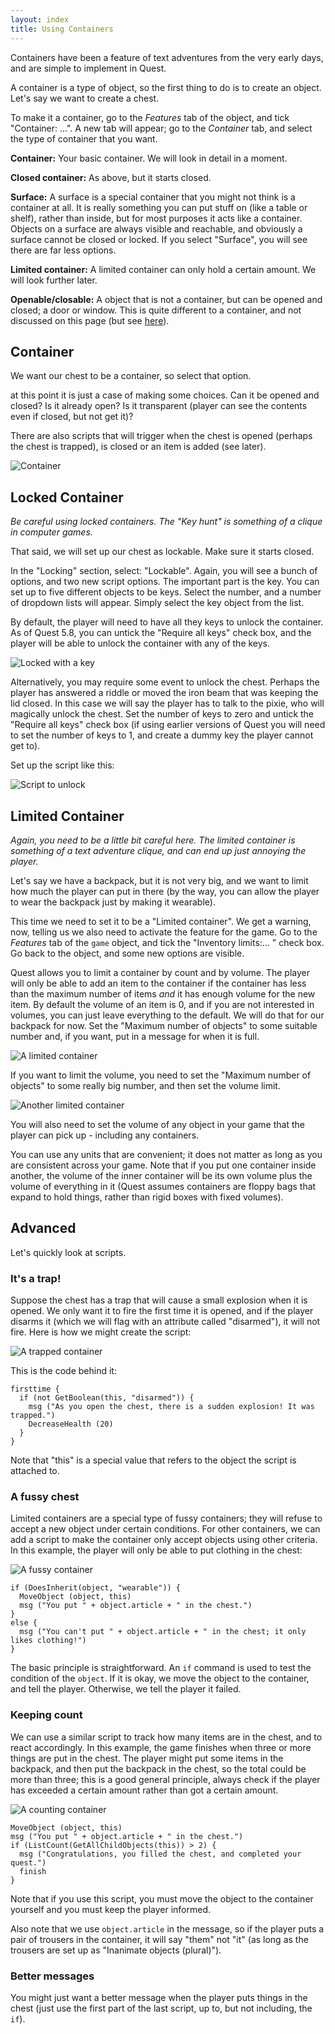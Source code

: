 ```yaml
---
layout: index
title: Using Containers
---
```




Containers have been a feature of text adventures from the very early days, and are simple to implement in Quest.

A container is a type of object, so the first thing to do is to create an object. Let's say we want to create a chest.

To make it a container, go to the _Features_ tab of the object, and tick "Container: ...". A new tab will appear; go to the _Container_ tab, and select the type of container that you want.

**Container:** Your basic container. We will look in detail in a moment.

**Closed container:** As above, but it starts closed.

**Surface:** A surface is a special container that you might not think is a container at all. It is really something you can put stuff on (like a table or shelf), rather than inside, but for most purposes it acts like a container. Objects on a surface are always visible and reachable, and obviously a surface cannot be closed or locked. If you select "Surface", you will see there are far less options.

**Limited container:** A limited container can only hold a certain amount. We will look further later.

**Openable/closable:** A object that is not a container, but can be opened and closed; a door or window. This is quite different to a container, and not discussed on this page (but see [here](setting_up_door.html)).


Container
---------

We want our chest to be a container, so select that option.

at this point it is just a case of making some choices. Can it be opened and closed? Is it already open? Is it transparent (player can see the contents even if closed, but not get it)?

There are also scripts that will trigger when the chest is opened (perhaps the chest is trapped), is closed or an item is added (see later).

![](images/container2.png "Container")


Locked Container
----------------

_Be careful using locked containers. The "Key hunt" is something of a clique in computer games._

That said, we will set up our chest as lockable. Make sure it starts closed.

In the "Locking" section, select: "Lockable". Again, you will see a bunch of options, and two new script options. The important part is the key. You can set up to five different objects to be keys. Select the number, and a number of dropdown lists will appear. Simply select the key object from the list.

By default, the player will need to have all they keys to unlock the container. As of Quest 5.8, you can untick the "Require all keys" check box, and the player will be able to unlock the container with any of the keys.

![](images/lockandkey.png "Locked with a key")

Alternatively, you may require some event to unlock the chest. Perhaps the player has answered a riddle or moved the iron beam that was keeping the lid closed. In this case we will say the player has to talk to the pixie, who will magically unlock the chest. Set the number of keys to zero and untick the "Require all keys" check box (if using earlier versions of Quest you will need to set the number of keys to 1, and create a dummy key the player cannot get to).

Set up the script like this:

![](images/unlock.png "Script to unlock")


Limited Container
-----------------

_Again, you need to be a little bit careful here. The limited container is something of a text adventure clique, and can end up just annoying the player._

Let's say we have a backpack, but it is not very big, and we want to limit how much the player can put in there (by the way, you can allow the player to wear the backpack just by making it wearable).

This time we need to set it to be a "Limited container". We get a warning, now, telling us we also need to activate the feature for the game. Go to the _Features_ tab of the `game` object, and tick the "Inventory limits:... " check box. Go back to the object, and some new options are visible.

Quest allows you to limit a container by count and by volume. The player will only be able to add an item to the container if the container has less than the maximum number of items _and_ it has enough volume for the new item. By default the volume of an item is 0, and if you are not interested in volumes, you can just leave everything to the default. We will do that for our backpack for now. Set the "Maximum number of objects" to some suitable number and, if you want, put in a message for when it is full.

![](images/limitbycount.png "A limited container")

If you want to limit the volume, you need to set the "Maximum number of objects" to some really big number, and then set the volume limit.

![](images/limitbyvolume.png "Another limited container")

You will also need to set the volume of any object in your game that the player can pick up - including any containers.

You can use any units that are convenient; it does not matter as long as you are consistent across your game. Note that if you put one container inside another, the volume of the inner container will be its own volume plus the volume of everything in it (Quest assumes containers are floppy bags that expand to hold things, rather than rigid boxes with fixed volumes).



Advanced
--------

Let's quickly look at scripts.

### It's a trap!

Suppose the chest has a trap that will cause a small explosion when it is opened. We only want it to fire the first time it is opened, and if the player disarms it (which we will flag with an attribute called "disarmed"), it will not fire. Here is how we might create the script:

![](images/containeropenscript.png "A trapped container")

This is the code behind it:

```
firsttime {
  if (not GetBoolean(this, "disarmed")) {
    msg ("As you open the chest, there is a sudden explosion! It was trapped.")
    DecreaseHealth (20)
  }
}
```

Note that "this" is a special value that refers to the object the script is attached to.


### A fussy chest

Limited containers are a special type of fussy containers; they will refuse to accept a new object under certain conditions. For other containers, we can add a script to make the container only accept objects using other criteria. In this example, the player will only be able to put clothing in the chest:

![](images/containerfussy.png "A fussy container")

```
if (DoesInherit(object, "wearable")) {
  MoveObject (object, this)
  msg ("You put " + object.article + " in the chest.")
}
else {
  msg ("You can't put " + object.article + " in the chest; it only likes clothing!")
}
```

The basic principle is straightforward. An `if` command is used to test the condition of the `object`. If it is okay, we move the object to the container, and tell the player. Otherwise, we tell the player it failed.


### Keeping count

We can use a similar script to track how many items are in the chest, and to react accordingly. In this example, the game finishes when three or more things are put in the chest. The player might put some items in the backpack, and then put the backpack in the chest, so the total could be more than three; this is a good general principle, always check if the player has exceeded a certain amount rather than got a certain amount.

![](images/containercounter.png "A counting container")

```
MoveObject (object, this)
msg ("You put " + object.article + " in the chest.")
if (ListCount(GetAllChildObjects(this)) > 2) {
  msg ("Congratulations, you filled the chest, and completed your quest.")
  finish
}
```

Note that if you use this script, you must move the object to the container yourself and you must keep the player informed.

Also note that we use `object.article` in the message, so if the player puts a pair of trousers in the container, it will say "them" not "it" (as long as the trousers are set up as "Inanimate objects (plural)").


### Better messages

You might just want a better message when the player puts things in the chest (just use the first part of the last script, up to, but not including, the `if`).